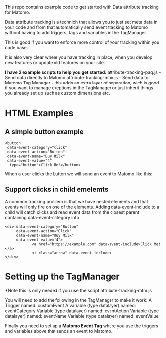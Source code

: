 This repo contains example code to get started with Data attribute tracking for Matomo.

Data attribute tracking is a technich that allows you to just set meta data in your code and from that automatically send event tracking to Matomo without having to add triggers, tags and variables in the TagManager. 

This is good if you want to enforce more control of your tracking within you code base.

It is also very clear where you have tracking in place, when you develop new features or update old features on your site.

**I have 2 example scripts to help you get started:**
attribute-tracking-paq.js - Send data directly to Matomo
attribute-tracking-mtm.js - Send data to Matomo Tag Manager - this adds an extra layer of separation, wich is good if you want to manage exeptions in the TagManager or just inherit things you already set up such as custom dimensions etc. 

# HTML Examples

## A simple button example

```
<button
 data-event-category="Click"
 data-event-action="Button"
 data-event-name="Buy Milk"
 data-event-value="4"
  type="button">Click Me!</button>
```

  
When a user clicks the button we will send an event to Matomo like this:



## Support clicks in child emelemts
A common tracking problem is that we have nested elements and that events will only fire on one of the elements. 
Adding data-event-include to a child will catch clicks and read event data from the closest parent containing data-event-category info

```
<div data-event-category="Button"
     data-event-action="Click"
     data-event-name="Buy Milk"
     data-event-value="4">
            <a href="https://example.com" data-event-include>Click Me!</a>
            <i class="arrow" data-event-include>
</div>
```



# Setting up the TagManager 
*Note this is only needed if you use the script attribute-tracking-mtm.js

You will need to add the following in the TagManager to make it work:
A Trigger named: customEvent 
A variable (type datalayer) named: eventCategory
Variable (type datalayer) named: eventAction
Variable (type datalayer) named: eventName
Variable (type datalayer) named: eventValue

Finally you need to set up a **Matomo Event Tag** where you use the triggers and variables above that sends an event to Matomo.



